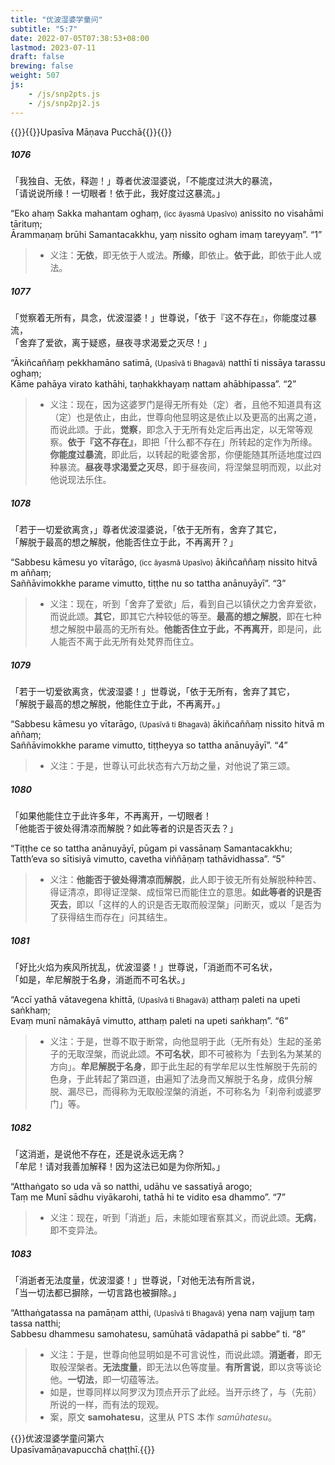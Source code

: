 ```yaml
---
title: "优波湿婆学童问"
subtitle: "5:7"
date: 2022-07-05T07:38:53+08:00
lastmod: 2023-07-11
draft: false
brewing: false
weight: 507
js:
    - /js/snp2pts.js
    - /js/snp2pj2.js
---
```



{{<subtitle>}}{{<suttalink src="snp5.7">}}Upasīva Māṇava Pucchā{{</suttalink>}}{{</subtitle>}}

##### 1076

「我独自、无依，释迦！」尊者优波湿婆说，「不能度过洪大的暴流，  
「请说说所缘！一切眼者！依于此，我好度过这暴流。」

“Eko ahaṃ Sakka mahantam oghaṃ, <small>(icc āyasmā Upasīvo)</small> anissito no visahāmi tārituṃ;  
Ārammaṇaṃ brūhi Samantacakkhu, yaṃ nissito ogham imaṃ tareyyaṃ”. <q>1</q>

> - 义注：**无依**，即无依于人或法。**所缘**，即依止。**依于此**，即依于此人或法。

##### 1077

「觉察着无所有，具念，优波湿婆！」世尊说，「依于『这不存在』，你能度过暴流，  
「舍弃了爱欲，离于疑惑，昼夜寻求渴爱之灭尽！」

“Ākiñcaññaṃ pekkhamāno satimā, <small>(Upasīvā ti Bhagavā)</small> natthī ti nissāya tarassu oghaṃ;  
Kāme pahāya virato kathāhi, taṇhakkhayaṃ nattam ahābhipassa”. <q>2</q>

> - 义注：现在，因为这婆罗门是得无所有处（定）者，且他不知道具有这（定）也是依止，由此，世尊向他显明这是依止以及更高的出离之道，而说此颂。于此，**觉察**，即念入于无所有处定后再出定，以无常等观察。**依于『这不存在』**，即把「什么都不存在」所转起的定作为所缘。**你能度过暴流**，即此后，以转起的毗婆舍那，你便能随其所适地度过四种暴流。**昼夜寻求渴爱之灭尽**，即于昼夜间，将涅槃显明而观，以此对他说现法乐住。

##### 1078

「若于一切爱欲离贪，」尊者优波湿婆说，「依于无所有，舍弃了其它，  
「解脱于最高的想之解脱，他能否住立于此，不再离开？」

“Sabbesu kāmesu yo vītarāgo, <small>(icc āyasmā Upasīvo)</small> ākiñcaññaṃ nissito hitvā m aññaṃ;  
Saññāvimokkhe parame vimutto, tiṭṭhe nu so tattha anānuyāyī”. <q>3</q>

> - 义注：现在，听到「舍弃了爱欲」后，看到自己以镇伏之力舍弃爱欲，而说此颂。**其它**，即其它六种较低的等至。**最高的想之解脱**，即在七种想之解脱中最高的无所有处。**他能否住立于此，不再离开**，即是问，此人能否不离于此无所有处梵界而住立。

##### 1079

「若于一切爱欲离贪，优波湿婆！」世尊说，「依于无所有，舍弃了其它，  
「解脱于最高的想之解脱，他能住立于此，不再离开。」

“Sabbesu kāmesu yo vītarāgo, <small>(Upasīvā ti Bhagavā)</small> ākiñcaññaṃ nissito hitvā m aññaṃ;  
Saññāvimokkhe parame vimutto, tiṭṭheyya so tattha anānuyāyī”. <q>4</q>

> - 义注：于是，世尊认可此状态有六万劫之量，对他说了第三颂。

##### 1080

「如果他能住立于此许多年，不再离开，一切眼者！  
「他能否于彼处得清凉而解脱？如此等者的识是否灭去？」

“Tiṭṭhe ce so tattha anānuyāyī, pūgam pi vassānaṃ Samantacakkhu;  
Tatth’eva so sītisiyā vimutto, cavetha viññāṇaṃ tathāvidhassa”. <q>5</q>

> - 义注：**他能否于彼处得清凉而解脱**，此人即于彼无所有处解脱种种苦、得证清凉，即得证涅槃、成恒常已而能住立的意思。**如此等者的识是否灭去**，即以「这样的人的识是否无取而般涅槃」问断灭，或以「是否为了获得结生而存在」问其结生。

##### 1081

「好比火焰为疾风所扰乱，优波湿婆！」世尊说，「消逝而不可名状，  
「如是，牟尼解脱于名身，消逝而不可名状。」

“Accī yathā vātavegena khittā, <small>(Upasīvā ti Bhagavā)</small> atthaṃ paleti na upeti saṅkhaṃ;  
Evaṃ munī nāmakāyā vimutto, atthaṃ paleti na upeti saṅkhaṃ”. <q>6</q>

> - 义注：于是，世尊不取于断常，向他显明于此（无所有处）生起的圣弟子的无取涅槃，而说此颂。**不可名状**，即不可被称为「去到名为某某的方向」。**牟尼解脱于名身**，即于此生起的有学牟尼以生性解脱于先前的色身，于此转起了第四道，由遍知了法身而又解脱于名身，成俱分解脱、漏尽已，而得称为无取般涅槃的消逝，不可称名为「刹帝利或婆罗门」等。

##### 1082

「这消逝，是说他不存在，还是说永远无病？  
「牟尼！请对我善加解释！因为这法已如是为你所知。」

“Atthaṅgato so uda vā so natthi, udāhu ve sassatiyā arogo;  
Taṃ me Munī sādhu viyākarohi, tathā hi te vidito esa dhammo”. <q>7</q>

> - 义注：现在，听到「消逝」后，未能如理省察其义，而说此颂。**无病**，即不变异法。

##### 1083

「消逝者无法度量，优波湿婆！」世尊说，「对他无法有所言说，  
「当一切法都已摒除，一切言路也被摒除。」

“Atthaṅgatassa na pamāṇam atthi, <small>(Upasīvā ti Bhagavā)</small> yena naṃ vajjuṃ taṃ tassa natthi;  
Sabbesu dhammesu samohatesu, samūhatā vādapathā pi sabbe” ti. <q>8</q>

> - 义注：于是，世尊向他显明如是不可言说性，而说此颂。**消逝者**，即无取般涅槃者。**无法度量**，即无法以色等度量。**有所言说**，即以贪等谈论他。**一切法**，即一切蕴等法。
> - 如是，世尊同样以阿罗汉为顶点开示了此经。当开示终了，与（先前）所说的一样，而有法的现观。
> - 案，原文 **samohatesu**，这里从 PTS 本作 *samūhatesu*。


{{<eof>}}优波湿婆学童问第六<br>Upasīvamāṇavapucchā chaṭṭhī.{{</eof>}}